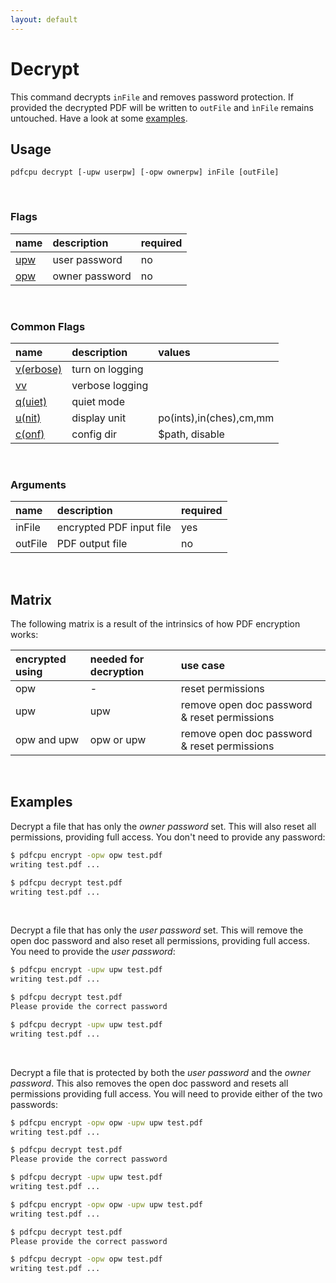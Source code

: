 ```yaml
---
layout: default
---
```


# Decrypt

This command decrypts `inFile` and removes password protection. If provided the decrypted PDF will be written to `outFile` and `ìnFile` remains untouched. Have a look at some [examples](#examples).

## Usage

```
pdfcpu decrypt [-upw userpw] [-opw ownerpw] inFile [outFile]
```

<br>

### Flags

| name                                          | description     | required
|:----------------------------------------------|:----------------|:--------
| [upw](../getting_started/common_flags.md)     | user password   | no
| [opw](../getting_started/common_flags.md)     | owner password  | no

<br>

### Common Flags

| name                                            | description     | values
|:------------------------------------------------|:----------------|:-------
| [v(erbose)](../getting_started/common_flags.md) | turn on logging |
| [vv](../getting_started/common_flags.md)        | verbose logging |
| [q(uiet)](../getting_started/common_flags.md)   | quiet mode      |
| [u(nit)](../getting_started/common_flags.md)    | display unit    | po(ints),in(ches),cm,mm
| [c(onf)](../getting_started/common_flags.md)    | config dir      | $path, disable

<br>

### Arguments

| name         | description              | required
|:-------------|:-------------------------|:--------
| inFile       | encrypted PDF input file | yes
| outFile      | PDF output file          | no

<br>

## Matrix

The following matrix is a result of the intrinsics of how PDF encryption works:

| encrypted using | needed for decryption | use case
|:----------------|:----------------------|:-
| opw             | -                     | reset permissions
| upw             | upw                   | remove open doc password & reset permissions
| opw and upw         | opw or upw            | remove open doc password & reset permissions

<br>

## Examples

Decrypt a file that has only the *owner password* set. This will also reset all permissions, providing full access. You don't need to provide any password:

```sh
$ pdfcpu encrypt -opw opw test.pdf
writing test.pdf ...

$ pdfcpu decrypt test.pdf 
writing test.pdf ...
```

<br>

Decrypt a file that has only the *user password* set. This will remove the open doc password and also reset all permissions, providing full access. You need to provide the *user password*:

```sh
$ pdfcpu encrypt -upw upw test.pdf
writing test.pdf ...

$ pdfcpu decrypt test.pdf
Please provide the correct password

$ pdfcpu decrypt -upw upw test.pdf 
writing test.pdf ...
```

<br>

Decrypt a file that is protected by both the *user password* and the *owner password*. This also removes the open doc password and resets all permissions providing full access. You will need to provide either of the two passwords:

```sh
$ pdfcpu encrypt -opw opw -upw upw test.pdf
writing test.pdf ...

$ pdfcpu decrypt test.pdf
Please provide the correct password

$ pdfcpu decrypt -upw upw test.pdf 
writing test.pdf ...
```

```sh
$ pdfcpu encrypt -opw opw -upw upw test.pdf
writing test.pdf ...

$ pdfcpu decrypt test.pdf
Please provide the correct password

$ pdfcpu decrypt -opw opw test.pdf 
writing test.pdf ...
```